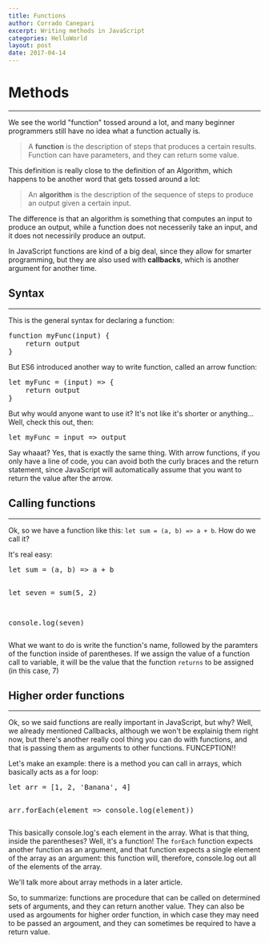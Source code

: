 ```yaml
---
title: Functions
author: Corrado Canepari
excerpt: Writing methods in JavaScript
categories: HelloWorld
layout: post
date: 2017-04-14
---
```


# Methods

---

We see the world "function" tossed around a lot, and many beginner programmers still have no idea what a function actually is.

>A **function** is the description of steps that produces a certain results. Function can have parameters, and they can return some value.

This definition is really close to the definition of an Algorithm, which happens to be another word that gets tossed around a lot:

>An **algorithm** is the description of the sequence of steps to produce an output given a certain input.

The difference is that an algorithm is something that computes an input to produce an output, while a function does not necesserily take an input, and it does not necessirily produce an output.

In JavaScript functions are kind of a big deal, since they allow for smarter programming, but they are also used with **callbacks**, which is another argument for another time.

## Syntax

---

This is the general syntax for declaring a function:

<div class="multiline">
<pre>
function myFunc(input) {
	return output
}
</pre>
</div>

But ES6 introduced another way to write function, called an arrow function: 

<div class="multiline">
<pre>
let myFunc = (input) => {
	return output
}
</pre>
</div>

But why would anyone want to use it? It's not like it's shorter or anything... Well, check this out, then:

<div class="multiline"><pre>let myFunc = input => output</pre></div>

Say whaaat? Yes, that is exactly the same thing. With arrow functions, if you only have a line of code, you can avoid both the curly braces and the return statement, since JavaScript will automatically assume that you want to return the value after the arrow.

## Calling functions

---

Ok, so we have a function like this: `let sum = (a, b) => a + b`. How do we call it?

It's real easy:

<div class="multiline">
<pre>
let sum = (a, b) => a + b

let seven = sum(5, 2)

console.log(seven)
</pre>
</div>

What we want to do is write the function's name, followed by the paramters of the function inside of parentheses. If we assign the value of a function call to variable, it will be the value that the function `returns` to be assigned (in this case, 7)

## Higher order functions

---

Ok, so we said functions are really important in JavaScript, but why? Well, we already mentioned Callbacks, although we won't be explainig them right now, but there's another really cool thing you can do with functions, and that is passing them as arguments to other functions. FUNCEPTION!!

Let's make an example: there is a method you can call in arrays, which basically acts as a for loop:

<div class="multiline">
<pre>
let arr = [1, 2, 'Banana', 4]

arr.forEach(element => console.log(element))
</pre>
</div>

This basically console.log's each element in the array. What is that thing, inside the parentheses? Well, it's a function! The `forEach` function expects another function as an argument, and that function expects a single element of the array as an argument: this function will, therefore, console.log out all of the elements of the array.

We'll talk more about array methods in a later article.

So, to summarize: functions are procedure that can be called on determined sets of arguments, and they can return another value. They can also be used as argouments for higher order function, in which case they may need to be passed an argoument, and they can sometimes be required to have a return value.